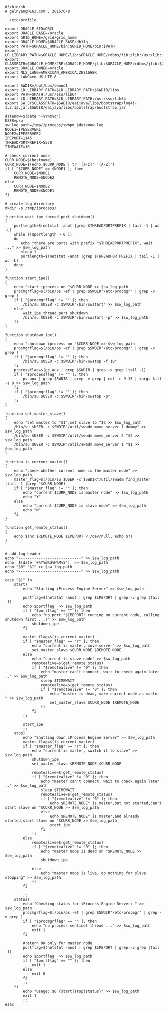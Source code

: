 <!---
markmeta_author: wongoo
markmeta_date: 2015-06-15 06:50:05+00:00
slug: a-shell-script-for-managing-tibco-iprocess-cluster
markmeta_title: A Shell Script for managing Tibco iProcess Cluster
wordpress_id: 862
markmeta_categories: Experience
markmeta_tags: cluster,iProcess,shell,Tibco
-->


    #!/bin/sh
    # gelnyang@163.com , 2015/6/8
    
    . /etc/profile
    
    export ORACLE_SID=ORCL
    export ORACLE_BASE=/oracle
    export GRID_HOME=/grid/grid_home
    export ORACLE_HOME=$ORACLE_BASE/db11g
    export PATH=$ORACLE_HOME/bin:$GRID_HOME/bin:$PATH
    export LD_LIBRARY_PATH=$ORACLE_HOME/lib:$ORACLE_HOME/rdbms/lib:/lib:/usr/lib:$LD_LIBRARY_PATH
    export CLASSPATH=$ORACLE_HOME/JRE:$ORACLE_HOME/jlib:$ORACLE_HOME/rdbms/jlib:$ORACLE_HOME/network/jlib
    export ORACLE_OWNER=oracle
    export NLS_LANG=AMERICAN_AMERICA.ZHS16GBK
    export LANG=en_US.UTF-8
    
    export SWDIR=/opt/bpm/swnod1
    export LD_LIBRARY_PATH=$LD_LIBRARY_PATH:$SWDIR/libs
    export PATH=$PATH:/usr/sso/lib64
    export LD_LIBRARY_PATH=$LD_LIBRARY_PATH:/usr/sso/lib64
    export SW_SYSCLASSPATH=$SWDIR/eaijava/libs/bootstrap/log4j-1.2.13.jar:$SWDIR/eaijava/libs/bootstrap/bootstrap.jar
    
    datenow=$(date '+%Y%m%d')
    USER=pro
    sw_log_path=/tmp/iprocess/swbpm_$datenow.log
    NODE1=IPESERVER1
    NODE2=IPESERVER2
    IPEPORT=1145
    THREADPORTPREFIX=5578
    TIMEWAIT=10
    
    # check current node
    CURR_NODE=$(hostname)
    CURR_NODE=$(echo $CURR_NODE | tr '[a-z]' '[A-Z]')   
    if [ "$CURR_NODE" == $NODE1 ]; then
    	CURR_NODE=$NODE1
    	REMOTE_NODE=$NODE2
    else
    	CURR_NODE=$NODE2
    	REMOTE_NODE=$NODE1
    fi
    
    # create log directory
    mkdir -p /tmp/iprocess/
    
    function wait_ipe_thread_port_shutdown()
    {
    	portlength=$(netstat -anot |grep $THREADPORTPREFIX | tail -1 | wc -L)
    	while (($portlength > 0 ))
    	do
    	   echo "there are ports with prefix "$THREADPORTPREFIX", wait ..." >> $sw_log_path
    	   sleep 1
    	   portlength=$(netstat -anot |grep $THREADPORTPREFIX | tail -1 | wc -L)
    	done
    }
    
    function start_ipe()
    {
    	echo "start iprocess on "$CURR_NODE >> $sw_log_path
    	procmgrflag=$(/bin/ps -ef | grep $SWDIR"/etc/procmgr" | grep -v grep )
    	if [ "$procmgrflag" != "" ]; then
    		/bin/su $USER -c $SWDIR"/bin/swstart" >> $sw_log_path
    	else
    		wait_ipe_thread_port_shutdown
    		/bin/su $USER -c $SWDIR"/bin/swstart -p" >> $sw_log_path
    	fi
    }
    
    function shutdown_ipe()
    {
    	echo "shutdown iprocess on "$CURR_NODE >> $sw_log_path
    	procmgrflag=$(/bin/ps -ef | grep $SWDIR"/etc/procmgr" | grep -v grep )
        if [ "$procmgrflag" != "" ]; then
    		/bin/su $USER -c $SWDIR"/bin/swstop -f 10"
    	fi
    	processflag=$(ps aux | grep $SWDIR | grep -v grep |tail -1)
    	if [ "$processflag" != "" ]; then
    		ps aux | grep $SWDIR | grep -v grep | cut -c 9-15 | xargs kill -s 9 >> $sw_log_path
    	fi
    	if [ "$procmgrflag" != "" ]; then
    		/bin/su $USER -c $SWDIR"/bin/swstop -p"
    	fi
    }
    
    function set_master_slave()
    {
    	echo "set master to "$1",set slave to "$2 >> $sw_log_path
    	/bin/su $USER -c $SWDIR"/util/swadm move_server 1 dummy" >> $sw_log_path
    	/bin/su $USER -c $SWDIR"/util/swadm move_server 2 "$2 >> $sw_log_path
    	/bin/su $USER -c $SWDIR"/util/swadm move_server 1 "$1 >> $sw_log_path
    }
    
    function is_current_master()
    {
    	echo "check whether current node is the master node" >> $sw_log_path
    	master_flag=$(/bin/su $USER -c $SWDIR"/util/swadm find_master |tail -1 |grep "$CURR_NODE)
    	if [ "$master_flag" != "" ]; then
    		echo "current $CURR_NODE is master node" >> $sw_log_path
    		echo "Y"
    	else
    		echo "current $CURR_NODE is slave node" >> $sw_log_path
    		echo "N"
    	fi
    }
    
    function get_remote_status()
    {
    	echo $(nc $REMOTE_NODE $IPEPORT < /dev/null; echo $?)
    }
    
    
    # add log header
    echo "----------------------------" >> $sw_log_path
    echo  $(date '+%Y%m%d%H%M%S')  >> $sw_log_path
    echo "$0" "$1" >> $sw_log_path
    echo "----------------------------" >> $sw_log_path
    
    case "$1" in
        start)
            echo "Starting iProcess Engine Server" >> $sw_log_path
    		
    		portflag=$(netstat -anot | grep $IPEPORT | grep -v grep |tail -1)
    		echo $portflag  >> $sw_log_path
    		if [ "$portflag" == "" ]; then
    			echo "no port "$IPEPORT" running on current node, calling shutdown first ...!" >> $sw_log_path
    			shutdown_ipe
    		fi
    		
    		master_flag=$(is_current_master)
    		if [ "$master_flag" == "Y" ]; then
    			echo "current is master, move server" >> $sw_log_path
    			set_master_slave $CURR_NODE $REMOTE_NODE
            else
    			echo "current is slave node" >> $sw_log_path
                remotealive=$(get_remote_status)
    			if [ "$remotealive" != "0" ]; then
    				echo "master can't connect, wait to check again later .." >> $sw_log_path
    				sleep $TIMEWAIT
    				remotealive=$(get_remote_status)
    				if [ "$remotealive" != "0" ]; then
    					echo "master is dead, make current node as master " >> $sw_log_path
    					set_master_slave $CURR_NODE $REMOTE_NODE
    				fi
    			fi
            fi
    		
    		start_ipe
            ;;
        stop)
            echo "Shutting down iProcess Engine Server" >> $sw_log_path
    		master_flag=$(is_current_master)
    		if [ "$master_flag" == "Y" ]; then
    			echo "current is master, switch it to slave" >> $sw_log_path
    			shutdown_ipe
    			set_master_slave $REMOTE_NODE $CURR_NODE
    		
    			remotealive=$(get_remote_status)
    			if [ "$remotealive" != "0" ]; then
    				echo "master can't connect, wait to check again later .." >> $sw_log_path
    				sleep $TIMEWAIT
    				remotealive=$(get_remote_status)
    				if [ "$remotealive" != "0" ]; then
    					echo $REMOTE_NODE" is master,but not started,can't start slave on "$CURR_NODE >> $sw_log_path
    				else
    					echo $REMOTE_NODE" is master,and already started,start slave on "$CURR_NODE >> $sw_log_path
    					start_ipe
    				fi
    			fi
    		else
    			remotealive=$(get_remote_status)
    			if [ "$remotealive" != "0" ]; then
    				echo "master node is dead on "$REMOTE_NODE >> $sw_log_path
    				shutdown_ipe
    				
    			else
    				echo "master node is live, do nothing for slave stopping" >> $sw_log_path
    			fi
    		fi
            
            ;;
        status)
            echo "Checking status for iProcess Engine Server: " >> $sw_log_path
    		procmgrflag=$(/bin/ps -ef | grep $SWDIR"/etc/procmgr" | grep -v grep )
            if [ "$procmgrflag" == "" ]; then
                echo "no process sentinel thread ..." >> $sw_log_path
    			exit 1
            fi
    		
    		#return OK only for master node
    		portflag=$(netstat -anot | grep $IPEPORT | grep -v grep |tail -1)
    		echo $portflag  >> $sw_log_path
    		if [ "$portflag" == "" ]; then
    			exit 1
    		else
    			exit 0
    		fi
            ;;
        *)
            echo "Usage: $0 {start|stop|status}" >> $sw_log_path
            exit 1
            ;;
    esac
    

